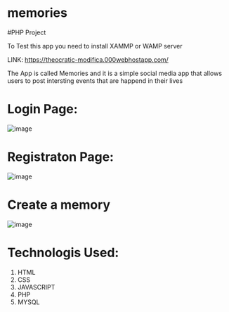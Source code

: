 # memories

#PHP Project

 To Test this app you need to install XAMMP or WAMP server

LINK: https://theocratic-modifica.000webhostapp.com/

The App is called Memories and it is a simple social media app that allows users to post intersting events that are happend in their lives 

# Login Page:
![image](https://user-images.githubusercontent.com/78521151/118959249-c6aace80-b97f-11eb-8781-4c3b8903c31d.png)

# Registraton Page:
![image](https://user-images.githubusercontent.com/78521151/118959533-096ca680-b980-11eb-8470-2ab0c95295a1.png)


# Create a memory
![image](https://user-images.githubusercontent.com/78521151/118959361-e215d980-b97f-11eb-85a8-058284b9649b.png)

# Technologis Used:
1. HTML
2. CSS
3. JAVASCRIPT
4. PHP
5. MYSQL
